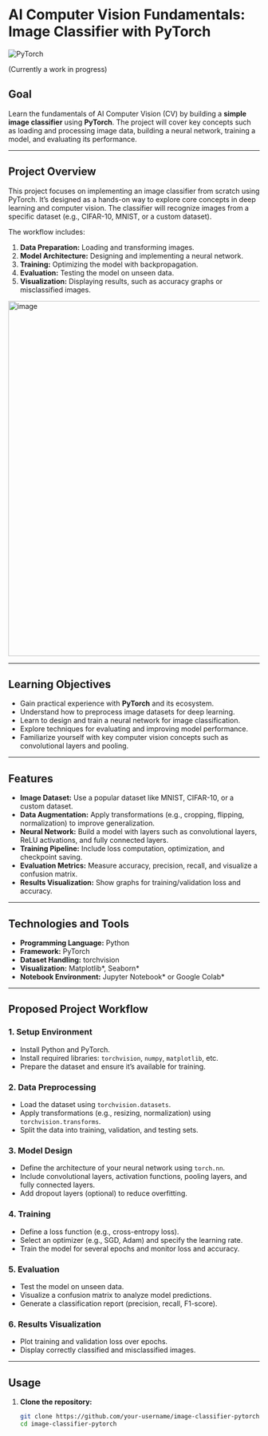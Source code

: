 # **AI Computer Vision Fundamentals: Image Classifier with PyTorch**
![PyTorch](https://img.shields.io/badge/PyTorch-v1.13+-ee4c2c?logo=pytorch&logoColor=white)

(Currently a work in progress)

## **Goal**  
Learn the fundamentals of AI Computer Vision (CV) by building a **simple image classifier** using **PyTorch**. The project will cover key concepts such as loading and processing image data, building a neural network, training a model, and evaluating its performance.

---

## **Project Overview**  
This project focuses on implementing an image classifier from scratch using PyTorch. It’s designed as a hands-on way to explore core concepts in deep learning and computer vision. The classifier will recognize images from a specific dataset (e.g., CIFAR-10, MNIST, or a custom dataset).  

The workflow includes:  
1. **Data Preparation:** Loading and transforming images.  
2. **Model Architecture:** Designing and implementing a neural network.  
3. **Training:** Optimizing the model with backpropagation.  
4. **Evaluation:** Testing the model on unseen data.  
5. **Visualization:** Displaying results, such as accuracy graphs or misclassified images.

<img width="712" alt="image" src="https://github.com/user-attachments/assets/de1c3371-b326-4521-bbd0-daf8000dbb6c" />


---

## **Learning Objectives**  
- Gain practical experience with **PyTorch** and its ecosystem.  
- Understand how to preprocess image datasets for deep learning.  
- Learn to design and train a neural network for image classification.  
- Explore techniques for evaluating and improving model performance.  
- Familiarize yourself with key computer vision concepts such as convolutional layers and pooling.

---

## **Features**  
- **Image Dataset:** Use a popular dataset like MNIST, CIFAR-10, or a custom dataset.  
- **Data Augmentation:** Apply transformations (e.g., cropping, flipping, normalization) to improve generalization.  
- **Neural Network:** Build a model with layers such as convolutional layers, ReLU activations, and fully connected layers.  
- **Training Pipeline:** Include loss computation, optimization, and checkpoint saving.  
- **Evaluation Metrics:** Measure accuracy, precision, recall, and visualize a confusion matrix.  
- **Results Visualization:** Show graphs for training/validation loss and accuracy.

---

## **Technologies and Tools**  
- **Programming Language:** Python  
- **Framework:** PyTorch  
- **Dataset Handling:** torchvision  
- **Visualization:** Matplotlib*, Seaborn*  
- **Notebook Environment:** Jupyter Notebook* or Google Colab*

---

## **Proposed Project Workflow**  

### **1. Setup Environment**  
- Install Python and PyTorch.  
- Install required libraries: `torchvision`, `numpy`, `matplotlib`, etc.  
- Prepare the dataset and ensure it’s available for training.  

### **2. Data Preprocessing**  
- Load the dataset using `torchvision.datasets`.  
- Apply transformations (e.g., resizing, normalization) using `torchvision.transforms`.  
- Split the data into training, validation, and testing sets.  

### **3. Model Design**  
- Define the architecture of your neural network using `torch.nn`.  
- Include convolutional layers, activation functions, pooling layers, and fully connected layers.  
- Add dropout layers (optional) to reduce overfitting.  

### **4. Training**  
- Define a loss function (e.g., cross-entropy loss).  
- Select an optimizer (e.g., SGD, Adam) and specify the learning rate.  
- Train the model for several epochs and monitor loss and accuracy.  

### **5. Evaluation**  
- Test the model on unseen data.  
- Visualize a confusion matrix to analyze model predictions.  
- Generate a classification report (precision, recall, F1-score).  

### **6. Results Visualization**  
- Plot training and validation loss over epochs.  
- Display correctly classified and misclassified images.  

---

## **Usage**  

1. **Clone the repository:**  
   ```bash
   git clone https://github.com/your-username/image-classifier-pytorch.git
   cd image-classifier-pytorch

